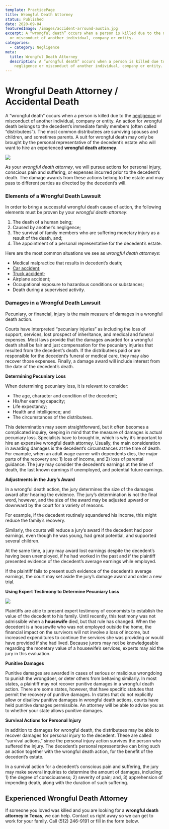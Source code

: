 ```yaml
---
template: PracticePage
title: Wrongful Death Attorney
status: Published
date: 2020-09-04
featuredImage: /images/accident-arround-austin.jpg
excerpt: A “wrongful death” occurs when a person is killed due to the negligence
  or misconduct of another individual, company or entity.
categories:
  - category: Negligence
meta:
  title: Wrongful Death Attorney
  description: A “wrongful death” occurs when a person is killed due to the
    negligence or misconduct of another individual, company or entity.
---
```

<!--StartFragment-->

# Wrongful Death Attorney / Accidental Death

<!--EndFragment-->

<!--StartFragment-->

A “wrongful death” occurs when a person is killed due to the [negligence](/practice-areas/negligence/) or misconduct of another individual, company or entity. An action for wrongful death belongs to the decedent’s immediate family members (often called “distributees”). The most common distributees are surviving spouses and children, and sometimes parents. A suit for wrongful death may only be brought by the personal representative of the decedent’s estate who will want to hire an experienced **wrongful death attorney**.

<!--EndFragment-->

![](/images/traffic-deaths-surged-last-year.jpg)

<!--StartFragment-->

As your *wrongful death attorney*, we will pursue actions for personal injury, conscious pain and suffering, or expenses incurred prior to the decedent’s death. The damage awards from these actions belong to the estate and may pass to different parties as directed by the decedent’s will.

### Elements of a Wrongful Death Lawsuit

In order to bring a successful wrongful death cause of action, the following elements must be proven by your *wrongful death attorney*:

1. The death of a human being;
2. Caused by another’s negligence;
3. The survival of family members who are suffering monetary injury as a result of the death, and;
4. The appointment of a personal representative for the decedent’s estate.

Here are the most common situations we see as *wrongful death attorneys*:

* Medical malpractice that results in decedent’s death;
* [Car accident](/practice-areas/car-accidents/);
* [Truck accident](/practice-areas/truck-accident-lawyer/);
* Airplane accident;
* Occupational exposure to hazardous conditions or substances;
* Death during a supervised activity.

### Damages in a Wrongful Death Lawsuit

Pecuniary, or financial, injury is the main measure of damages in a wrongful death action.

Courts have interpreted “pecuniary injuries” as including the loss of support, services, lost prospect of inheritance, and medical and funeral expenses. Most laws provide that the damages awarded for a wrongful death shall be fair and just compensation for the pecuniary injuries that resulted from the decedent’s death. If the distributees paid or are responsible for the decedent’s funeral or medical care, they may also recover those expenses. Finally, a damage award will include interest from the date of the decedent’s death.

**Determining Pecuniary Loss**

When determining pecuniary loss, it is relevant to consider:

* The age, character and condition of the decedent;
* His/her earning capacity;
* Life expectancy;
* Health and intelligence; and
* The circumstances of the distributees.

This determination may seem straightforward, but it often becomes a complicated inquiry, keeping in mind that the measure of damages is actual pecuniary loss. Specialists have to brought in, which is why it’s important to hire an expensive wrongful death attorney. Usually, the main consideration in awarding damages is the decedent’s circumstances at the time of death. For example, when an adult wage earner with dependents dies, the major parts of the recovery are: 1) loss of income, and 2) loss of parental guidance. The jury may consider the decedent’s earnings at the time of death, the last known earnings if unemployed, and potential future earnings.

**Adjustments in the Jury’s Award**

In a wrongful death action, the jury determines the size of the damages award after hearing the evidence. The jury’s determination is not the final word, however, and the size of the award may be adjusted upward or downward by the court for a variety of reasons.

For example, if the decedent routinely squandered his income, this might reduce the family’s recovery.

Similarly, the courts will reduce a jury’s award if the decedent had poor earnings, even though he was young, had great potential, and supported several children.

At the same time, a jury may award lost earnings despite the decedent’s having been unemployed, if he had worked in the past and if the plaintiff presented evidence of the decedent’s average earnings while employed.

If the plaintiff fails to present such evidence of the decedent’s average earnings, the court may set aside the jury’s damage award and order a new trial.

**Using Expert Testimony to Determine Pecuniary Loss**

<!--EndFragment-->

![](/images/pecuniary-loss.jpg)

<!--StartFragment-->

Plaintiffs are able to present expert testimony of economists to establish the value of the decedent to his family. Until recently, this testimony was not admissible when a **housewife** died, but that rule has changed. When the decedent is a housewife who was not employed outside the home, the financial impact on the survivors will not involve a loss of income, but increased expenditures to continue the services she was providing or would have provided if she had lived. Because jurors may not be knowledgeable regarding the monetary value of a housewife’s services, experts may aid the jury in this evaluation.

**Punitive Damages**

Punitive damages are awarded in cases of serious or malicious wrongdoing to punish the wrongdoer, or deter others from behaving similarly. In most states, a plaintiff may not recover punitive damages in a wrongful death action. There are some states, however, that have specific statutes that permit the recovery of punitive damages. In states that do not explicitly allow or disallow punitive damages in wrongful death actions, courts have held punitive damages permissible. An attorney will be able to advise you as to whether your state allows punitive damages.

**Survival Actions for Personal Injury**

In addition to damages for wrongful death, the distributees may be able to recover damages for personal injury to the decedent. These are called “survival actions,” since the personal injury action survives the person who suffered the injury. The decedent’s personal representative can bring such an action together with the wrongful death action, for the benefit of the decedent’s estate.

In a survival action for a decedent’s conscious pain and suffering, the jury may make several inquiries to determine the amount of damages, including: 1) the degree of consciousness; 2) severity of pain; and, 3) apprehension of impending death, along with the duration of such suffering.

## Experienced Wrongful Death Attorney

If someone you loved was killed and you are looking for a **wrongful death attorney in Texas**, we can help. Contact us right away so we can get to work for your family. Call (512) 246-9191 or fill in the form below.

<!--EndFragment-->